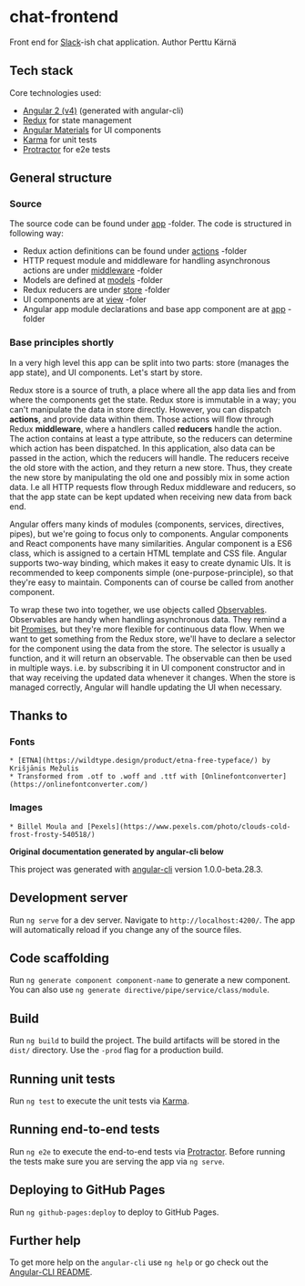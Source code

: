 # chat-frontend

Front end for [Slack](https://slack.com)-ish chat application.
Author Perttu Kärnä

## Tech stack

Core technologies used:

* [Angular 2 (v4)](https://github.com/angular/angular-cli) (generated with angular-cli)
* [Redux](https://github.com/angular-redux/store) for state management
* [Angular Materials](https://material.angular.io) for UI components
* [Karma](https://karma-runner.github.io) for unit tests
* [Protractor](http://www.protractortest.org/) for e2e tests

## General structure

### Source

The source code can be found under [app](src/app) -folder. The code is structured in following way:

* Redux action definitions can be found under [actions](src/app/actions) -folder
* HTTP request module and middleware for handling asynchronous actions are under [middleware](src/app/middleware) -folder
* Models are defined at [models](src/app/models) -folder
* Redux reducers are under [store](src/app/store) -folder
* UI components are at [view](src/app/view) -foler
* Angular app module declarations and base app component are at [app](src/app) -folder

### Base principles shortly

In a very high level this app can be split into two parts: store (manages the app state), and UI components. Let's start by store.

Redux store is a source of truth, a place where all the app data lies and from where the components get the state. Redux store is immutable in a way; you can't manipulate the data in store directly. However, you can dispatch **actions**, and provide data within them. Those actions will flow through Redux **middleware**, where a handlers called **reducers** handle the action. The action contains at least a type attribute, so the reducers can determine which action has been dispatched. In this application, also data can be passed in the action, which the reducers will handle. The reducers receive the old store with the action, and they return a new store. Thus, they create the new store by manipulating the old one and possibly mix in some action data. I.e all HTTP requests flow through Redux middleware and reducers, so that the app state can be kept updated when receiving new data from back end.

Angular offers many kinds of modules (components, services, directives, pipes), but we're going to focus only to components. Angular components and React components have many similarities. Angular component is a ES6 class, which is assigned to a certain HTML template and CSS file. Angular supports two-way binding, which makes it easy to create dynamic UIs. It is recommended to keep components simple (one-purpose-principle), so that they're easy to maintain. Components can of course be called from another component.

To wrap these two into together, we use objects called [Observables](https://xgrommx.github.io/rx-book/content/observable/index.html). Observables are handy when handling asynchronous data. They remind a bit [Promises](https://developer.mozilla.org/en-US/docs/Web/JavaScript/Reference/Global_Objects/Promise), but they're more flexible for continuous data flow. When we want to get something from the Redux store, we'll have to declare a selector for the component using the data from the store. The selector is usually a function, and it will return an observable. The observable can then be used in multiple ways. i.e. by subscribing it in UI component constructor and in that way receiving the updated data whenever it changes. When the store is managed correctly, Angular will handle updating the UI when necessary.

## Thanks to

### Fonts

    * [ETNA](https://wildtype.design/product/etna-free-typeface/) by Krišjānis Mežulis
    * Transformed from .otf to .woff and .ttf with [Onlinefontconverter](https://onlinefontconverter.com/)

### Images

    * Billel Moula and [Pexels](https://www.pexels.com/photo/clouds-cold-frost-frosty-540518/)


**Original documentation generated by angular-cli below**


This project was generated with [angular-cli](https://github.com/angular/angular-cli) version 1.0.0-beta.28.3.

## Development server
Run `ng serve` for a dev server. Navigate to `http://localhost:4200/`. The app will automatically reload if you change any of the source files.

## Code scaffolding

Run `ng generate component component-name` to generate a new component. You can also use `ng generate directive/pipe/service/class/module`.

## Build

Run `ng build` to build the project. The build artifacts will be stored in the `dist/` directory. Use the `-prod` flag for a production build.

## Running unit tests

Run `ng test` to execute the unit tests via [Karma](https://karma-runner.github.io).

## Running end-to-end tests

Run `ng e2e` to execute the end-to-end tests via [Protractor](http://www.protractortest.org/).
Before running the tests make sure you are serving the app via `ng serve`.

## Deploying to GitHub Pages

Run `ng github-pages:deploy` to deploy to GitHub Pages.

## Further help

To get more help on the `angular-cli` use `ng help` or go check out the [Angular-CLI README](https://github.com/angular/angular-cli/blob/master/README.md).
